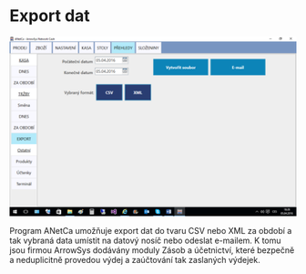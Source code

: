 # Export dat

![Export dat](/img/export.png)


Program ANetCa umožňuje export dat do tvaru CSV nebo XML za období a tak vybraná data umístit na datový nosíč nebo odeslat e-mailem.  K tomu jsou firmou ArrowSys dodávány moduly Zásob a účetnictví, které bezpečně a neduplicitně provedou výdej a zaúčtování tak zaslaných výdejek.
